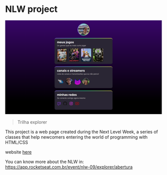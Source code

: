 # NLW project

![preview](./.github/preview.png)

>Trilha explorer

This project is a web page created during the Next Level Week, a series of classes that help newcomers entering the world of programming with HTML/CSS

website [here](https://bpcampos.github.io/NLW)

You can know more about the NLW in: https://app.rocketseat.com.br/event/nlw-09/explorer/abertura


